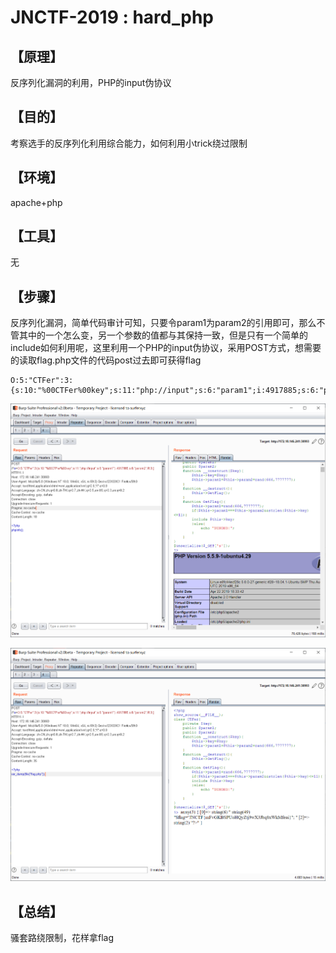 # JNCTF-2019 : hard_php

## **【原理】**

反序列化漏洞的利用，PHP的input伪协议

## **【目的】**

考察选手的反序列化利用综合能力，如何利用小trick绕过限制

## **【环境】**

apache+php

## **【工具】**

无

## **【步骤】**

反序列化漏洞，简单代码审计可知，只要令param1为param2的引用即可，那么不管其中的一个怎么变，另一个参数的值都与其保持一致，但是只有一个简单的include如何利用呢，这里利用一个PHP的input伪协议，采用POST方式，想需要的读取flag.php文件的代码post过去即可获得flag

```
O:5:"CTFer":3:{s:10:"%00CTFer%00key";s:11:"php://input";s:6:"param1";i:4917885;s:6:"param2";R:3;}
```

![1571317285805](assert/1571317285805.png)

![1571317324125](assert/1571317324125.png)



## **【总结】**

骚套路绕限制，花样拿flag